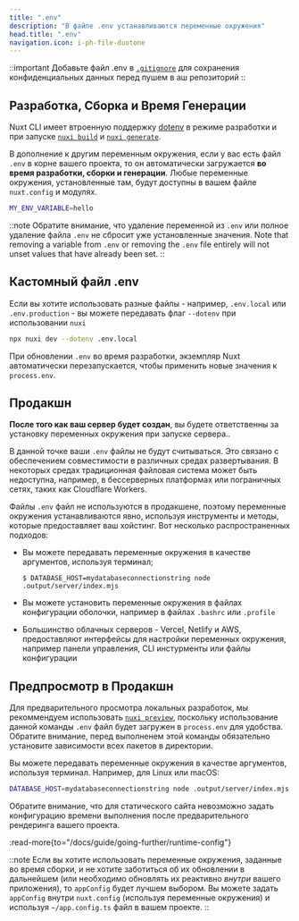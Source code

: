 ```yaml
---
title: ".env"
description: "В файле .env устанавливаются переменные окружения"
head.title: ".env"
navigation.icon: i-ph-file-duotone
---
```


::important
Добавьте файл .env в [`.gitignore`](/docs/guide/directory-structure/gitignore) для сохранения конфиденциальных данных перед пушем в аш репозиторий
::

## Разработка, Сборка и Время Генерации

Nuxt CLI имеет втроенную поддержку [dotenv](https://github.com/motdotla/dotenv) в режиме разработки и при запуске [`nuxi build`](/docs/api/commands/build) и [`nuxi generate`](/docs/api/commands/generate).

В дополнение к другим переменным окружения, если у вас есть файл `.env` в корне вашего проекта, то он автоматически загружается **во время разработки, сборки и генерации**. Любые переменные окружения, установленные там, будут доступны в вашем файле `nuxt.config` и модулях.

```bash [.env]
MY_ENV_VARIABLE=hello
```

::note
Обратите внимание, что удаление переменной из `.env` или полное удаление файла `.env` не сбросит уже установленные значения.
Note that removing a variable from `.env` or removing the `.env` file entirely will not unset values that have already been set.
::

## Кастомный файл .env

Если вы хотите использовать разные файлы - например, `.env.local` или `.env.production` - вы можете передавать флаг `--dotenv` при использовании `nuxi`

```bash [Terminal]
npx nuxi dev --dotenv .env.local
```

При обновлении `.env` во время разработки, экземпляр Nuxt автоматически перезапускается, чтобы применить новые значения к `process.env`.

## Продакшн

**После того как ваш сервер будет создан**, вы будете ответственны за установку переменных окружения при запуске сервера..

В данной точке ваши `.env` файлы не будут считываться. Это связано с обеспечением совместимости в различных средах развертывания. В некоторых средах традиционная файловая система может быть недоступна, например, в бессерверных платформах или пограничных сетях, таких как Cloudflare Workers.

Файлы `.env` файл не используются в продакшене, поэтому переменные окружения устанавливаются явно, используя инструменты и методы, которые предоставляет ваш хойстинг. Вот несколько распространенных подходов:

- Вы можете передавать переменные окружения в качестве аргументов, используя терминал;

  `$ DATABASE_HOST=mydatabaseconnectionstring node .output/server/index.mjs`

- Вы можете установить переменные окружения в файлах конфигурации оболочки, например в файлах `.bashrc` или `.profile`

- Большинство облачных серверов - Vercel, Netlify и AWS, предоставляют интерфейсы для настройки переменных окружения, например панели управления, CLI инстурменты или файлы конфигурации

## Предпросмотр в Продакшн

Для предварительного просмотра локальных разработок, мы рекоммендуем использовать [`nuxi preview`](/docs/api/commands/preview), поскольку использование данной команды `.env` файл будет загружен в `process.env` для удобства. Обратите внимание, перед выполненем этой команды обязательно установите зависимости всех пакетов в директории.

Вы можете передавать переменные окружения в качестве аргументов, используя терминал. Например, для Linux или macOS:

```bash [Terminal]
DATABASE_HOST=mydatabaseconnectionstring node .output/server/index.mjs
```

Обратите внимание, что для статического сайта невозможно задать конфигурацию времени выполнения после предварительного рендеринга вашего проекта.

:read-more{to="/docs/guide/going-further/runtime-config"}

::note
Если вы хотите использовать переменные окружения, заданные во время сборки, и не хотите заботиться об их обновлении в дальнейшем (или необходимо обновлять их реактивно _внутри_ вашего приложения), то `appConfig` будет лучшем выбором. Вы можете задать `appConfig` внутри `nuxt.config` (используя переменные окружения) и используя `~/app.config.ts` файл в вашем проекте.
::

